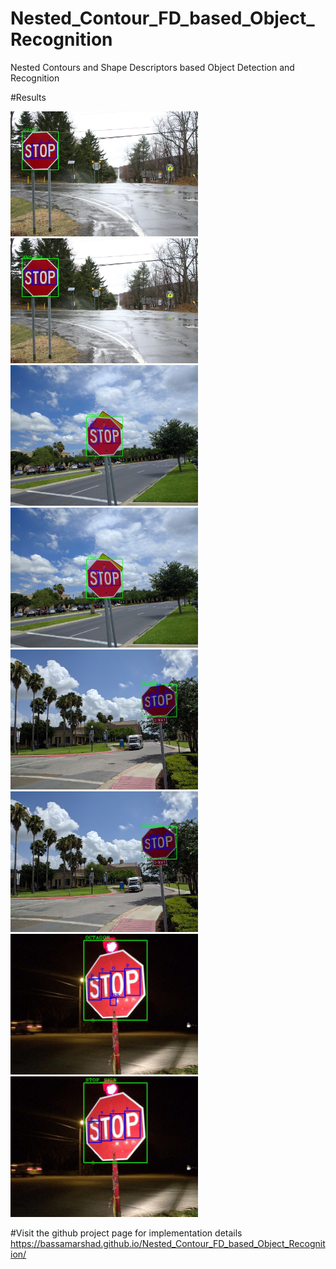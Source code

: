 # Nested_Contour_FD_based_Object_Recognition
Nested Contours and Shape Descriptors based Object Detection and Recognition

#Results


<section>
    <img width="300" src="/Nested_FD_Test_3/Nested_FD1/FinalOutModels/stop1_Labeled.jpg">
    <img width="300" src="/Nested_FD_Test_3/Nested_FD1/FinalOutModels/stop1_Analysis.jpg">
</section>

<section>
    <img width="300" src="/Nested_FD_Test_3/Nested_FD1/FinalOutModels/stop5_Labeled.jpg">
    <img width="300" src="/Nested_FD_Test_3/Nested_FD1/FinalOutModels/stop5_Analysis.jpg">
</section>

<section>
    <img width="300" src="/Nested_FD_Test_3/Nested_FD1/FinalOutModels/stop6_Labeled.jpg">
    <img width="300" src="/Nested_FD_Test_3/Nested_FD1/FinalOutModels/stop6_Analysis.jpg">
</section>


<section>
    <img width="300" src="/Nested_FD_Test_3/Nested_FD1/FinalOutModels/stop14_Labeled.jpg">
    <img width="300" src="/Nested_FD_Test_3/Nested_FD1/FinalOutModels/stop14_Analysis.jpg">
</section>


#Visit the github project page for implementation details 
https://bassamarshad.github.io/Nested_Contour_FD_based_Object_Recognition/
